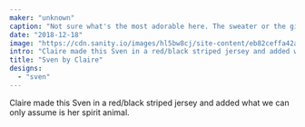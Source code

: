 ```yaml
---
maker: "unknown"
caption: "Not sure what's the most adorable here. The sweater or the girl."
date: "2018-12-18"
image: "https://cdn.sanity.io/images/hl5bw8cj/site-content/eb82ceffa42a328a5e2ffa423fe3d5d09963aa9f-3497x2134.jpg"
intro: "Claire made this Sven in a red/black striped jersey and added what we can only assume is her spirit animal."
title: "Sven by Claire"
designs:
  - "sven"
---
```



Claire made this Sven in a red/black striped jersey and added what we can only assume is her spirit animal.

